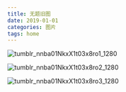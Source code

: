 ```yaml
---
title: 无题旧图
date: 2019-01-01
categories: 图片
tags: home
---
```


![tumblr_nnba01NkxX1t03x8ro1_1280](https://i.loli.net/2019/01/02/5c2cb6fe65019.jpg)

![tumblr_nnba01NkxX1t03x8ro2_1280](https://i.loli.net/2019/01/02/5c2cb6fe9f281.jpg)

![tumblr_nnba01NkxX1t03x8ro3_1280](https://i.loli.net/2019/01/02/5c2cb6fe62cb8.jpg)
